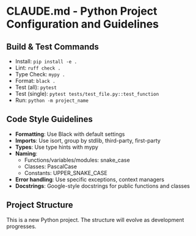 # CLAUDE.md - Python Project Configuration and Guidelines

## Build & Test Commands
- Install: `pip install -e .`
- Lint: `ruff check .`
- Type Check: `mypy .`
- Format: `black .`
- Test (all): `pytest`
- Test (single): `pytest tests/test_file.py::test_function`
- Run: `python -m project_name`

## Code Style Guidelines
- **Formatting**: Use Black with default settings
- **Imports**: Use isort, group by stdlib, third-party, first-party
- **Types**: Use type hints with mypy
- **Naming**: 
  - Functions/variables/modules: snake_case
  - Classes: PascalCase
  - Constants: UPPER_SNAKE_CASE
- **Error handling**: Use specific exceptions, context managers
- **Docstrings**: Google-style docstrings for public functions and classes

## Project Structure
This is a new Python project. The structure will evolve as development progresses.